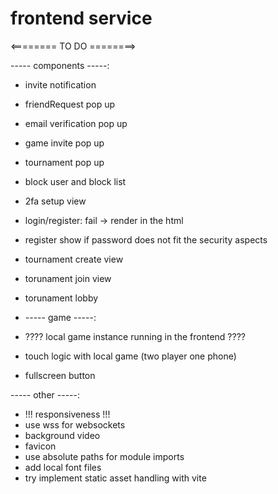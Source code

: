 # frontend service

<======== TO DO ========>

----- components -----:

- invite notification
- friendRequest pop up
- email verification pop up
- game invite pop up
- tournament pop up

- block user and block list
- 2fa setup view

- login/register: fail -> render in the html
- register show if password does not fit the security aspects

- tournament create view
- torunament join view
- torunament lobby

- ----- game -----:

- ???? local game instance running in the frontend ????
- touch logic with local game (two player one phone)
- fullscreen button

----- other -----:

- !!! responsiveness !!!
- use wss for websockets
- background video
- favicon
- use absolute paths for module imports
- add local font files
- try implement static asset handling with vite
